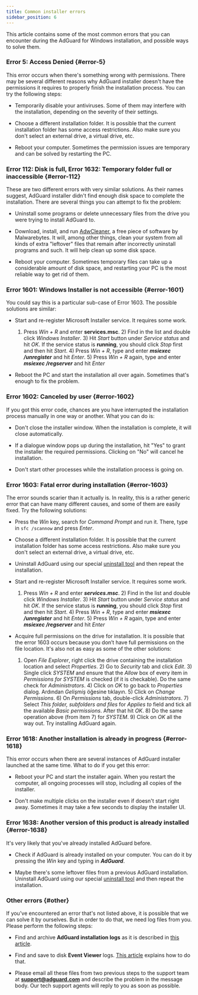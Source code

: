 ```yaml
---
title: Common installer errors
sidebar_position: 6
---
```


This article contains some of the most common errors that you can encounter during the AdGuard for Windows installation, and possible ways to solve them.

### Error 5: Access Denied {#error-5}

This error occurs when there's something wrong with permissions. There may be several different reasons why AdGuard installer doesn't have the permissions it requires to properly finish the installation process. You can try the following steps:

- Temporarily disable your antiviruses. Some of them may interfere with the installation, depending on the severity of their settings.

- Choose a different installation folder. It is possible that the current installation folder has some access restrictions. Also make sure you don't select an external drive, a virtual drive, etc.

- Reboot your computer. Sometimes the permission issues are temporary and can be solved by restarting the PC.

### Error 112: Disk is full, Error 1632: Temporary folder full or inaccessible {#error-112}


These are two different errors with very similar solutions. As their names suggest, AdGuard installer didn't find enough disk space to complete the installation. There are several things you can attempt to fix the problem:

- Uninstall some programs or delete unnecessary files from the drive you were trying to install AdGuard to.

- Download, install, and run [AdwCleaner](http://www.bleepingcomputer.com/download/adwcleaner/), a free piece of software by Malwarebytes. It will, among other things, clean your system from all kinds of extra "leftover" files that remain after incorrectly uninstall programs and such. It will help clean up some disk space.

- Reboot your computer. Sometimes temporary files can take up a considerable amount of disk space, and restarting your PC is the most reliable way to get rid of them.

### Error 1601: Windows Installer is not accessible {#error-1601}

You could say this is a particular sub-case of Error 1603. The possible solutions are similar:

- Start and re-register Microsoft Installer service. It requires some work.

    1) Press *Win + R* and enter **services.msc**. 2) Find in the list and double click *Windows Installer*. 3) Hit *Start* button under *Service status* and hit *OK*. If the service status is **running**, you should click *Stop* first and then hit *Start*. 4) Press *Win + R*, type and enter ***msiexec /unregister*** and hit *Enter*. 5) Press *Win + R* again, type and enter ***msiexec /regserver*** and hit *Enter*

- Reboot the PC and start the installation all over again. Sometimes that's enough to fix the problem.

### Error 1602: Canceled by user {#error-1602}

If you got this error code, chances are you have interrupted the installation process manually in one way or another. What you can do is:

- Don't close the installer window. When the installation is complete, it will close automatically.

- If a dialogue window pops up during the installation, hit "Yes" to grant the installer the required permissions. Clicking on "No" will cancel he installation.

- Don't start other processes while the installation process is going on.

### Error 1603: Fatal error during installation {#error-1603}

The error sounds scarier than it actually is. In reality, this is a rather generic error that can have many different causes, and some of them are easily fixed. Try the following solutions:

- Press the *Win* key, search for *Command Prompt* and run it. There, type in `sfc /scannow` and press *Enter*.

- Choose a different installation folder. It is possible that the current installation folder has some access restrictions. Also make sure you don't select an external drive, a virtual drive, etc.

- Uninstall AdGuard using our special [uninstall tool](../../installation#advanced) and then repeat the installation.

- Start and re-register Microsoft Installer service. It requires some work.

    1) Press *Win + R* and enter ***services.msc***. 2) Find in the list and double click *Windows Installer*. 3) Hit *Start* button under *Service status* and hit *OK*. If the service status is **running**, you should click *Stop* first and then hit *Start*. 4) Press *Win + R*, type and enter ***msiexec /unregister*** and hit *Enter*. 5) Press *Win + R* again, type and enter ***msiexec /regserver*** and hit *Enter*

- Acquire full permissions on the drive for installation. It is possible that the error 1603 occurs because you don’t have full permissions on the file location. It's also not as easy as some of the other solutions:

    1) Open *File Explorer*, right click the drive containing the installation location and select *Properties*. 2) Go to *Security* tab and click *Edit*. 3) Single click *SYSTEM* and ensure that the *Allow* box of every item in *Permissions for SYSTEM* is checked (if it is checkable). Do the same check for *Administrators*. 4) Click on *OK* to go back to *Properties* dialog. Ardından *Gelişmiş* öğesine tıklayın. 5) Click on *Change Permissions*. 6) On *Permissions* tab, double-click *Administrators*. 7) Select *This folder, subfolders and files* for *Applies to* field and tick all the available *Basic permissions*. After that hit *OK*. 8) Do the same operation above (from item 7) for *SYSTEM*. 9) Click on *OK* all the way out. Try installing AdGuard again.

### Error 1618: Another installation is already in progress {#error-1618}

This error occurs when there are several instances of AdGuard installer launched at the same time. What to do if you get this error:

- Reboot your PC and start the installer again. When you restart the computer, all ongoing processes will stop, including all copies of the installer.

- Don't make multiple clicks on the installer even if doesn't start right away. Sometimes it may take a few seconds to display the installer UI.

### Error 1638: Another version of this product is already installed {#error-1638}

It's very likely that you've already installed AdGuard before.

- Check if AdGuard is already installed on your computer. You can do it by pressing the *Win* key and typing in ***AdGuard***.

- Maybe there's some leftover files from a previous AdGuard installation. Uninstall AdGuard using our special [uninstall tool](../../installation#advanced) and then repeat the installation.

### Other errors {#other}

If you've encountered an error that's not listed above, it is possible that we can solve it by ourselves. But in order to do that, we need log files from you. Please perform the following steps:

- Find and archive **AdGuard installation logs** as it is described in [this article](../installation-logs).

- Find and save to disk **Event Viewer** logs. [This article](../system-logs) explains how to do that.

- Please email all these files from two previous steps to the support team at **support@adguard.com** and describe the problem in the message body. Our tech support agents will reply to you as soon as possible.
